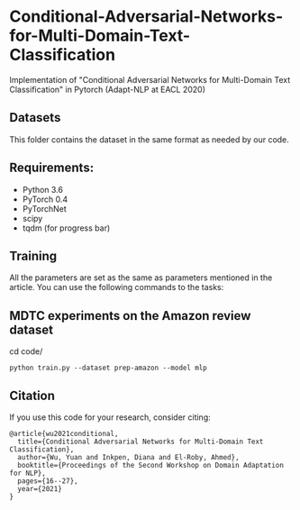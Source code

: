 # Conditional-Adversarial-Networks-for-Multi-Domain-Text-Classification
Implementation of "Conditional Adversarial Networks for Multi-Domain Text Classification" in Pytorch (Adapt-NLP at EACL 2020)

## Datasets
This folder contains the dataset in the same format as needed by our code.

## Requirements:
- Python 3.6
- PyTorch 0.4
- PyTorchNet
- scipy
- tqdm (for progress bar)

## Training
All the parameters are set as the same as parameters mentioned in the article. You can use the following commands to the tasks:

## MDTC experiments on the Amazon review dataset

cd code/

```
python train.py --dataset prep-amazon --model mlp
```

## Citation
If you use this code for your research, consider citing:


    @article{wu2021conditional,
      title={Conditional Adversarial Networks for Multi-Domain Text Classification},
      author={Wu, Yuan and Inkpen, Diana and El-Roby, Ahmed},
      booktitle={Proceedings of the Second Workshop on Domain Adaptation for NLP},
      pages={16--27},
      year={2021}
    }
